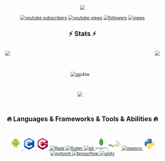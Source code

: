 <!-- <img src="https://komarev.com/ghpvc/?username=gjp4tw&label=Profile%20views&color=0e75b6&style=flat" alt="gjp4tw" align="right"/> -->
<p align="center">
  <a href="https://git.io/typing-svg">
    <img src="https://readme-typing-svg.herokuapp.com?color=%2336BCF7&size=60&center=true&vCenter=true&width=600&height=70&lines=Hello%2C+There!+%F0%9F%91%8B;This+is+gjp4tw....;Nice+to+meet+you!">
  </a>
</p>
<p align="center">
  <a href="https://www.youtube.com/channel/UCCINXbIoGFPM8nL-6Igavzg?sub_confirmation=1">
    <img alt="youtube subscribers" title="Subscribe to my YouTube channel" src="https://custom-icon-badges.herokuapp.com/youtube/channel/subscribers/UCCINXbIoGFPM8nL-6Igavzg?color=%23E05D44&label=SUBSCRIBE&logo=video&logoColor=white&style=for-the-badge&labelColor=CE4630"/></a> 
  <a href="https://www.youtube.com/channel/UCCINXbIoGFPM8nL-6Igavzg">
    <img alt="youtube views" title="YouTube views" src="https://custom-icon-badges.herokuapp.com/youtube/channel/views/UCCINXbIoGFPM8nL-6Igavzg?color=%23E1AD0E&logo=video&logoColor=white&style=for-the-badge&labelColor=C79600"/></a> 
  <a href="https://github.com/gjp4tw?tab=followers">
    <img alt="followers" title="Follow me on Github" src="https://custom-icon-badges.herokuapp.com/github/followers/gjp4tw?color=236ad3&labelColor=1155ba&style=for-the-badge&logo=person-add&label=Follow&logoColor=white"/></a>
  <a href="https://github.com/gjp4tw/">
    <img alt="views" title="GitHub profile views" src="https://img.shields.io/badge/-100-red?color=484f58&label=Viewers&logo=github&logoColor=white&style=for-the-badge&labelColor=30363d"/></a>
</p>


<div width="100%">
   <h2 align="center">⚡ Stats ⚡</h2>
   <br>
   <a align="" href="https://github.com/gjp4tw" title=""><img align="" height="160" src="https://github-readme-stats.vercel.app/api?username=gjp4tw&count_private=true&show_icons=true&theme=react&include_all_commits=true"></a>
   <a align="" href="https://github.com/gjp4tw" title=""><img align="right" height="160" src="https://github-readme-stats.vercel.app/api/top-langs/?username=gjp4tw&layout=compact&theme=react&show_icons=true"></a>
</div>
<br/><br/>
<div width="100%" align="center">
   <p align="center"><img align="center" height="200" src="https://github-readme-streak-stats.herokuapp.com?user=gjp4tw&theme=react&date_format=M%20j%5B%2C%20Y%5D" alt="gjp4tw" /></p>
   <br/>
   <p align="center"><img align="center" height="160" src="https://github-readme-stats.vercel.app/api/wakatime?username=gjp4tw&theme=react"/></p>
   <br/>
      <h2 align="center">🔥 Languages & Frameworks & Tools & Abilities 🔥</h2>
   <br/>
   <p align="center"> <a href="https://developer.android.com" target="_blank" rel="noreferrer"> <img src="https://raw.githubusercontent.com/devicons/devicon/master/icons/android/android-original-wordmark.svg" alt="android" width="40" height="40"/> </a> <a href="https://www.cprogramming.com/" target="_blank" rel="noreferrer"> <img src="https://raw.githubusercontent.com/devicons/devicon/master/icons/c/c-original.svg" alt="c" width="40" height="40"/> </a> <a href="https://www.w3schools.com/cpp/" target="_blank" rel="noreferrer"> <img src="https://raw.githubusercontent.com/devicons/devicon/master/icons/cplusplus/cplusplus-original.svg" alt="cplusplus" width="40" height="40"/> </a> 
      <a href="https://flask.palletsprojects.com/" target="_blank" rel="noreferrer">
      <img src="https://www.vectorlogo.zone/logos/pocoo_flask/pocoo_flask-icon.svg"  onload="SVGInject(this)" alt="flask" width="40" height="40"/> </a> <a href="https://flutter.dev" target="_blank" rel="noreferrer"> <img src="https://www.vectorlogo.zone/logos/flutterio/flutterio-icon.svg" alt="flutter" width="40" height="40"/> </a> <a href="https://git-scm.com/" target="_blank" rel="noreferrer"> <img src="https://www.vectorlogo.zone/logos/git-scm/git-scm-icon.svg" alt="git" width="40" height="40"/> </a> <a href="https://www.mongodb.com/" target="_blank" rel="noreferrer"> <img src="https://raw.githubusercontent.com/devicons/devicon/master/icons/mongodb/mongodb-original-wordmark.svg" alt="mongodb" width="40" height="40"/> </a> <a href="https://www.mysql.com/" target="_blank" rel="noreferrer"> <img src="https://raw.githubusercontent.com/devicons/devicon/master/icons/mysql/mysql-original-wordmark.svg" alt="mysql" width="40" height="40"/> </a> <a href="https://opencv.org/" target="_blank" rel="noreferrer"> <img src="https://www.vectorlogo.zone/logos/opencv/opencv-icon.svg" alt="opencv" width="40" height="40"/> </a> <a href="https://www.python.org" target="_blank" rel="noreferrer"> <img src="https://raw.githubusercontent.com/devicons/devicon/master/icons/python/python-original.svg" alt="python" width="40" height="40"/> </a> <a href="https://pytorch.org/" target="_blank" rel="noreferrer"> <img src="https://www.vectorlogo.zone/logos/pytorch/pytorch-icon.svg" alt="pytorch" width="40" height="40"/> </a> <a href="https://www.tensorflow.org" target="_blank" rel="noreferrer"> <img src="https://www.vectorlogo.zone/logos/tensorflow/tensorflow-icon.svg" alt="tensorflow" width="40" height="40"/> </a> <a href="https://unity.com/" target="_blank" rel="noreferrer"> <img src="https://www.vectorlogo.zone/logos/unity3d/unity3d-icon.svg" alt="unity" width="40" height="40"/> </a> 
   </p>
</div>
